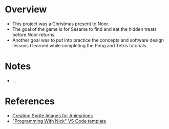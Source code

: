 # Overview
- This project was a Christmas present to Noor. 
- The goal of the game is for Sesame to find and eat the hidden treats before Noor returns. 
- Another goal was to put into practice the concepts and software design lessons I learned while completing the Pong and Tetris tutorials.

# Notes
- ...

# References
- [Creating Sprite Images for Animations](https://youtu.be/xQk0W7AGh74?si=ELZMXN50-hJN8Kjb) 
- ["Programming With Nick" VS Code template](https://github.com/educ8s/Raylib-CPP-Starter-Template-for-VSCODE-V2)